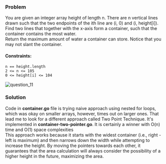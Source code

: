### Problem
You are given an integer array height of length n. There are n vertical lines drawn such that the two endpoints of the ith line are (i, 0) and (i, height[i]).
Find two lines that together with the x-axis form a container, such that the container contains the most water.  
Return the maximum amount of water a container can store. Notice that you may not slant the container.

#### Constraints:

    n == height.length
    2 <= n <= 105
    0 <= height[i] <= 104

![question_11](https://github.com/Massinja/golang-practice-ex/assets/84927906/6abc4f91-8139-470d-b0ab-09c7109cc0c3)

### Solution
Code in __container.go__ file is trying naive approach using nested for loops, which was okay on smaller arrays, however, times out on larger ones. 
That lead me to look for a different approach called Two Point Technique. It's implemented in __container-two-pointer.go__. It is certainly a winner with O(n) time and O(1) space complexities   
This approach works because it starts with the widest container (i.e., right - left is maximum) and then narrows down the width while attempting to increase the height. By moving the pointers towards each other, it guarantees that the area calculation will always consider the possibility of a higher height in the future, maximizing the area.

